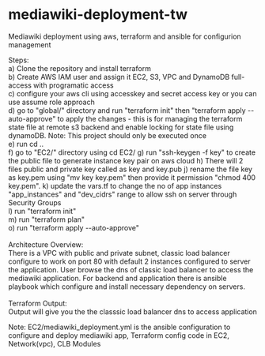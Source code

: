 # mediawiki-deployment-tw
Mediawiki deployment using aws, terraform and ansible for configurion management

Steps:<br>
a) Clone the repository and install terraform<br>
b) Create AWS IAM user and assign it EC2, S3, VPC and DynamoDB full-access with programatic access<br>
c) configure your aws cli using accesskey and secret access key or you can use assume role approach<br>
d) go to "global/" directory and run "terraform init" then "terraform apply --auto-approve" to apply the changes - this is for managing the terraform state file at remote s3 backend and enable locking for state file using dynamoDB. Note: This project should only be executed once<br>
e) run cd .. <br>
f) go to "EC2/" directory using cd EC2/
g) run "ssh-keygen -f key" to create the public file to generate instance key pair on aws cloud
h) There will 2 files public and private key called as key and key.pub
j) rename the file key as key.pem using "mv key key.pem" then provide it permission "chmod 400 key.pem".
k) update the vars.tf to change the no of app instances "app_instances" and "dev_cidrs" range to allow ssh on server through Security Groups<br>
l) run "terraform init"<br>
m) run "terraform plan"<br>
o) run "terraform apply --auto-approve"<br>
<br>
Architecture Overview:<br>
There is a VPC with public and private subnet, classic load balancer configure to work on port 80 with default 2 instances configured to server the application. User browse the dns of classic load balancer to access the mediawiki application. For backend and application there is ansible playbook which configure and install necessary dependency on servers.<br>
<br>
Terraform Output: <br>
Output will give you the the classsic load balancer dns to access application

Note: EC2/mediawiki_deployment.yml is the ansible configuration to configure and deploy mediawiki app, Terraform config code in EC2, Network(vpc), CLB Modules
